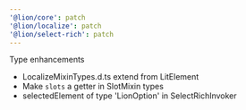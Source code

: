 ```yaml
---
'@lion/core': patch
'@lion/localize': patch
'@lion/select-rich': patch
---
```


Type enhancements

- LocalizeMixinTypes.d.ts extend from LitElement
- Make `slots` a getter in SlotMixin types
- selectedElement of type 'LionOption' in SelectRichInvoker
